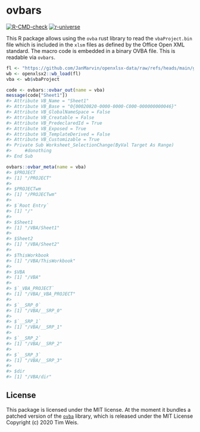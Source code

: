 
<!-- README.md is generated from README.Rmd. Please edit that file -->

# ovbars

<!-- badges: start -->

[![R-CMD-check](https://github.com/JanMarvin/ovbars/workflows/R-CMD-check/badge.svg)](https://github.com/JanMarvin/ovbars/actions)
[![r-universe](https://janmarvin.r-universe.dev/badges/ovbars)](https://janmarvin.r-universe.dev/ovbars)
<!-- badges: end -->

This R package allows using the `ovba` rust library to read the
`vbaProject.bin` file which is included in the `xlsm` files as defined
by the Office Open XML standard. The macro code is embedded in a binary
OVBA file. This is readable via `ovbars`.

``` r
fl <- "https://github.com/JanMarvin/openxlsx-data/raw/refs/heads/main/gh_issue_416.xlsm"
wb <- openxlsx2::wb_load(fl)
vba <- wb$vbaProject

code <- ovbars::ovbar_out(name = vba)
message(code["Sheet1"])
#> Attribute VB_Name = "Sheet1"
#> Attribute VB_Base = "0{00020820-0000-0000-C000-000000000046}"
#> Attribute VB_GlobalNameSpace = False
#> Attribute VB_Creatable = False
#> Attribute VB_PredeclaredId = True
#> Attribute VB_Exposed = True
#> Attribute VB_TemplateDerived = False
#> Attribute VB_Customizable = True
#> Private Sub Worksheet_SelectionChange(ByVal Target As Range)
#>     #donothing
#> End Sub

ovbars::ovbar_meta(name = vba)
#> $PROJECT
#> [1] "/PROJECT"
#> 
#> $PROJECTwm
#> [1] "/PROJECTwm"
#> 
#> $`Root Entry`
#> [1] "/"
#> 
#> $Sheet1
#> [1] "/VBA/Sheet1"
#> 
#> $Sheet2
#> [1] "/VBA/Sheet2"
#> 
#> $ThisWorkbook
#> [1] "/VBA/ThisWorkbook"
#> 
#> $VBA
#> [1] "/VBA"
#> 
#> $`_VBA_PROJECT`
#> [1] "/VBA/_VBA_PROJECT"
#> 
#> $`__SRP_0`
#> [1] "/VBA/__SRP_0"
#> 
#> $`__SRP_1`
#> [1] "/VBA/__SRP_1"
#> 
#> $`__SRP_2`
#> [1] "/VBA/__SRP_2"
#> 
#> $`__SRP_3`
#> [1] "/VBA/__SRP_3"
#> 
#> $dir
#> [1] "/VBA/dir"
```

## License

This package is licensed under the MIT license. At the moment it bundles
a patched version of the [`ovba`](https://github.com/tim-weis/ovba)
library, which is released under the MIT License Copyright (c) 2020 Tim
Weis.

